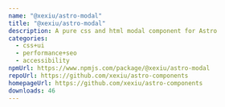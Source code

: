 ```yaml
---
name: "@xexiu/astro-modal"
title: "@xexiu/astro-modal"
description: A pure css and html modal component for Astro
categories:
  - css+ui
  - performance+seo
  - accessibility
npmUrl: https://www.npmjs.com/package/@xexiu/astro-modal
repoUrl: https://github.com/xexiu/astro-components
homepageUrl: https://github.com/xexiu/astro-components
downloads: 46
---
```

